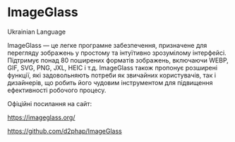 # ImageGlass
Ukrainian Language

ImageGlass — це легке програмне забезпечення, призначене для перегляду зображень у простому та інтуїтивно зрозумілому інтерфейсі. Підтримує понад 80 поширених форматів зображень, включаючи WEBP, GIF, SVG, PNG, JXL, HEIC і т.д. ImageGlass також пропонує розширені функції, які задовольняють потреби як звичайних користувачів, так і дизайнерів, що робить його чудовим інструментом для підвищення ефективності робочого процесу.

Офіційні посилання на сайт:

https://imageglass.org/

https://github.com/d2phap/ImageGlass
